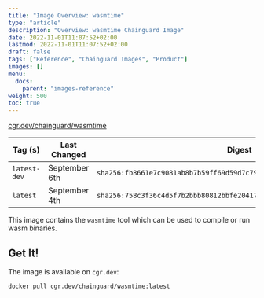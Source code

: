 ```yaml
---
title: "Image Overview: wasmtime"
type: "article"
description: "Overview: wasmtime Chainguard Image"
date: 2022-11-01T11:07:52+02:00
lastmod: 2022-11-01T11:07:52+02:00
draft: false
tags: ["Reference", "Chainguard Images", "Product"]
images: []
menu:
  docs:
    parent: "images-reference"
weight: 500
toc: true
---
```


[cgr.dev/chainguard/wasmtime](https://github.com/chainguard-images/images/tree/main/images/wasmtime)

| Tag (s)       | Last Changed  | Digest                                                                    |
|---------------|---------------|---------------------------------------------------------------------------|
|  `latest-dev` | September 6th | `sha256:fb8661e7c9081ab8b7b59ff69d59d7c79622cf79456efc891fe76609c4da722d` |
|  `latest`     | September 4th | `sha256:758c3f36c4d5f7b2bbb80812bbfe204174139eecea2c6999d9ad83f62bada153` |



This image contains the `wasmtime` tool which can be used to compile or run wasm binaries.

## Get It!

The image is available on `cgr.dev`:

```
docker pull cgr.dev/chainguard/wasmtime:latest
```

